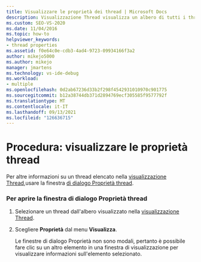 ```yaml
---
title: Visualizzare le proprietà dei thread | Microsoft Docs
description: Visualizzazione Thread visualizza un albero di tutti i thread attivi nel sistema. Informazioni su come visualizzare le proprietà di un thread visualizzato nella visualizzazione Thread.
ms.custom: SEO-VS-2020
ms.date: 11/04/2016
ms.topic: how-to
helpviewer_keywords:
- thread properties
ms.assetid: f0e64c0e-cdb3-4ad4-9723-09934166f3a2
author: mikejo5000
ms.author: mikejo
manager: jmartens
ms.technology: vs-ide-debug
ms.workload:
- multiple
ms.openlocfilehash: 0d2ab67236d33b2f298f4542931010970c901775
ms.sourcegitcommit: b12a38744db371d2894769ecf305585f9577792f
ms.translationtype: MT
ms.contentlocale: it-IT
ms.lasthandoff: 09/13/2021
ms.locfileid: "126636715"
---
```

# <a name="how-to-display-thread-properties"></a>Procedura: visualizzare le proprietà thread
Per altre informazioni su un thread elencato nella [visualizzazione Thread,](../debugger/threads-view.md)usare la finestra [di dialogo Proprietà thread](../debugger/thread-properties-dialog-box.md).

### <a name="to-open-a-thread-properties-dialog-box"></a>Per aprire la finestra di dialogo Proprietà thread

1. Selezionare un thread dall'albero visualizzato nella [visualizzazione Thread](../debugger/threads-view.md).

2. Scegliere **Proprietà** dal menu **Visualizza**.

   Le finestre di dialogo Proprietà non sono modali, pertanto è possibile fare clic su un altro elemento in una finestra di visualizzazione per visualizzare informazioni sull'elemento selezionato.